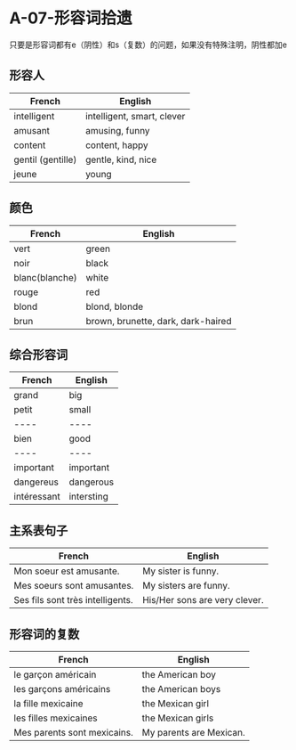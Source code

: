 # A-07-形容词拾遗

只要是形容词都有e（阴性）和s（复数）的问题，如果没有特殊注明，阴性都加e

## 形容人

French | English
---- | ----
intelligent | intelligent, smart, clever
amusant | amusing, funny
content | content, happy
gentil (gentille) | gentle, kind, nice
jeune | young

## 颜色

French | English
---- | ----
vert | green
noir | black
blanc(blanche) | white
rouge | red
blond | blond, blonde
brun | brown, brunette, dark, dark-haired

## 综合形容词

French | English
---- | ----
grand | big
petit | small
---- | ----
bien | good
---- | ----
important | important
dangereus | dangerous
intéressant | intersting

## 主系表句子

French | English
---- | ----
Mon soeur est amusante. | My sister is funny.
Mes soeurs sont amusantes. | My sisters are funny. 
Ses fils sont très intelligents. | His/Her sons are very clever.

## 形容词的复数

French | English
---- | ----
le garçon américain | the American boy
les garçons américains | the American boys
la fille mexicaine | the Mexican girl
les filles mexicaines | the Mexican girls
Mes parents sont mexicains. | My parents are Mexican.